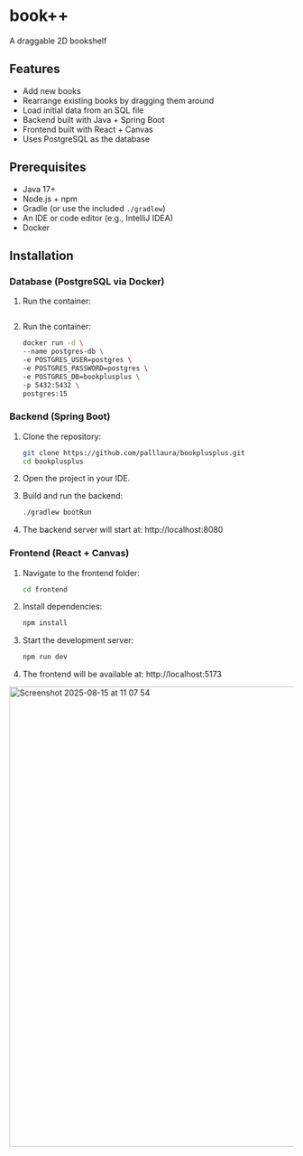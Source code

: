 # book++
A draggable 2D bookshelf

## Features

* Add new books
* Rearrange existing books by dragging them around
* Load initial data from an SQL file
* Backend built with Java + Spring Boot
* Frontend built with React + Canvas
* Uses PostgreSQL as the database

## Prerequisites
* Java 17+
* Node.js + npm
* Gradle (or use the included `./gradlew`)
* An IDE or code editor (e.g., IntelliJ IDEA)
* Docker


## Installation

### Database (PostgreSQL via Docker)
1. Run the container:
   ```bash
1. Run the container:
      ```bash
   docker run -d \
     --name postgres-db \
     -e POSTGRES_USER=postgres \
     -e POSTGRES_PASSWORD=postgres \
     -e POSTGRES_DB=bookplusplus \
     -p 5432:5432 \
     postgres:15

### Backend (Spring Boot)
1. Clone the repository:
   ```bash
   git clone https://github.com/palllaura/bookplusplus.git
   cd bookplusplus

2. Open the project in your IDE.

3. Build and run the backend:
   ```bash
   ./gradlew bootRun
4. The backend server will start at:
   http://localhost:8080

### Frontend (React + Canvas)
1. Navigate to the frontend folder:
   ```bash
   cd frontend
2. Install dependencies:
   ```bash
   npm install
3. Start the development server:
   ```bash
   npm run dev
4. The frontend will be available at:
   http://localhost:5173

<img width="1096" height="815" alt="Screenshot 2025-08-15 at 11 07 54" src="https://github.com/user-attachments/assets/44a25aca-0d5a-4039-af11-172ee89ecf1a" />
